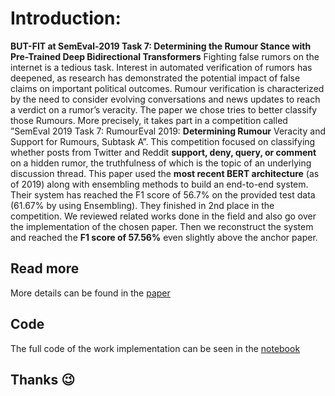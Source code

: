 # Introduction:
**BUT-FIT at SemEval-2019 Task 7: Determining the Rumour Stance with Pre-Trained Deep Bidirectional Transformers**
Fighting false rumors on the internet is a tedious task. Interest in automated verification of rumors has deepened, as research
has demonstrated the potential impact of false claims on important political outcomes.
Rumour verification is characterized by the need to consider evolving conversations and
news updates to reach a verdict on a rumor’s veracity. The paper we chose tries to better
classify those Rumours. More precisely, it takes part in a competition called ”SemEval
2019 Task 7: RumourEval 2019: **Determining Rumour** Veracity and Support for Rumours,
Subtask A”. This competition focused on classifying whether posts from Twitter and Reddit
**support, deny, query, or comment** on a hidden rumor, the truthfulness of which is the
topic of an underlying discussion thread. This paper used the **most recent BERT architecture**
(as of 2019) along with ensembling methods to build an end-to-end system. Their
system has reached the F1 score of 56.7% on the provided test data (61.67% by using
Ensembling). They finished in 2nd place in the competition. We reviewed related works
done in the field and also go over the implementation of the chosen paper. Then we reconstruct
the system and reached the **F1 score of 57.56%** even slightly above the anchor
paper.

## Read more 
More details can be found in the [paper](https://github.com/NadavElyakim27/Advanced-ML-Final-project/blob/a3048e544725e2988cf8e77958e0de765e41a466/%E2%80%8F%E2%80%8FBUT-FIT%20at%20SemEval-2019%20Task%207%20Determining%20the%20Rumour%20Stance%20with%20Pre-Trained%20BERT.pdf)

## Code 
The full code of the work implementation can be seen in the [notebook](https://github.com/NadavElyakim27/Advanced-ML-Final-project/blob/a3048e544725e2988cf8e77958e0de765e41a466/Advanced_ML_Final_project_notebook_Nadav_Elyakim.ipynb)

## Thanks :wink:
